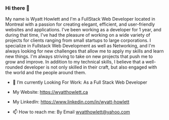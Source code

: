 ### Hi there 👋



My name is Wyatt Howlett and I'm a FullStack Web Developer located in Montreal with a passion for creating elegant, efficient, and user-friendly websites and applications. I've been working as a developer for 1 year, and during that time, I've had the pleasure of working on a wide variety of projects for clients ranging from small startups to large corporations.
I specialize in Fullstack Web Development as well as Networking, and I'm always looking for new challenges that allow me to apply my skills and learn new things. I'm always striving to take on new projects that push me to grow and improve. In addition to my technical skills, I believe that a well-rounded developer is not only skilled in their craft, but also engaged with the world and the people around them.

- 🔭 I’m currently Looking For Work: As a Full Stack Web Developer

- My Website: https://wyatthowlett.ca

- My LinkedIn: https://www.linkedin.com/in/wyatt-howlett 

- 📫 How to reach me: By Email wyatthowlett@yahoo.com


